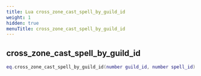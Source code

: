 ```yaml
---
title: Lua cross_zone_cast_spell_by_guild_id
weight: 1
hidden: true
menuTitle: cross_zone_cast_spell_by_guild_id
---
```

## cross_zone_cast_spell_by_guild_id
```lua
eq.cross_zone_cast_spell_by_guild_id(number guild_id, number spell_id) -- void
```